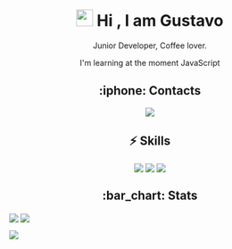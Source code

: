 <h1 align=center><img src="https://raw.githubusercontent.com/aemmadi/aemmadi/master/wave.gif" width="30px"> Hi , I am Gustavo</h1>
<p align=center>
  Junior Developer, Coffee lover.
</p>
<p align=center>
  I'm learning at the moment JavaScript
</p>
<h2 align=center>
  :iphone: Contacts
</h2>
<p align=center>
  <a href="https://www.linkedin.com/in/gustavo-silva-623987215/">
     <img src="https://img.shields.io/badge/linkedin-%230077B5.svg?&style=for-the-badge&logo=linkedin&logoColor=white">
  </a>
</p>
<h2 align=center>
  ⚡ Skills
</h2>
<p align=center>
    <img align=center src="https://camo.githubusercontent.com/93c855ae825c1757f3426f05a05f4949d3b786c5b22d0edb53143a9e8f8499f6/68747470733a2f2f696d672e736869656c64732e696f2f62616467652f4a6176615363726970742d3332333333303f7374796c653d666f722d7468652d6261646765266c6f676f3d6a617661736372697074266c6f676f436f6c6f723d463744463145">
    <img align=center src="https://img.shields.io/badge/HTML5-E34F26?style=for-the-badge&logo=html5&logoColor=white">
    <img align=center src="https://img.shields.io/badge/CSS3-1572B6?style=for-the-badge&logo=css3&logoColor=white">
</p>
<h2 align=center>
  :bar_chart: Stats
</h2>
<p>
  <img align=center src="https://github-readme-stats.vercel.app/api?username=Radix-404&show_icons=true&hide=issues">
  <img align=center src="https://github-readme-stats.vercel.app/api/top-langs/?username=Radix-404&layout=compact&show_icons=true)](https://github.com/anuraghazra/github-readme-stats">
</p>
<img justify-content=center src="https://visitor-badge.laobi.icu/badge?page_id=Radix-404.Radix-404">
